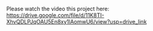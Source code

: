 Please watch the video this project here: https://drive.google.com/file/d/11K8TI-XhvQDLPJqOAU5En8xy1lAomwU6/view?usp=drive_link
